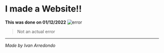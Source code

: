 # I made a Website!!
**This was done on 01/12/2022**
![error](https://www.trecebits.com/wp-content/uploads/2020/11/Error-404.jpg)
>Not an actual error
---
*Made by Ivan Arredondo*
